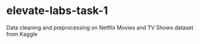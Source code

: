 # elevate-labs-task-1
Data cleaning and preprocessing on Netflix Movies and TV Shows dataset from Kaggle
